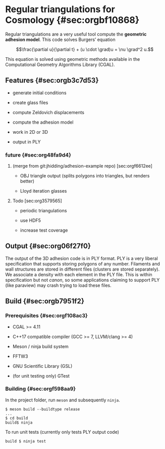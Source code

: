 Regular triangulations for Cosmology {#sec:orgbf10868}
====================================

Regular triangulations are a very useful tool compute the **geometric
adhesion model**. This code solves Burgers’ equation

$$\frac{\partial u}{\partial t} + (u \cdot \grad)u = \nu \grad^2 u.$$

This equation is solved using geometric methods available in the
Computational Geometry Algorithms Library (CGAL).

Features {#sec:orgb3c7d53}
--------

-   generate initial conditions

-   create glass files

-   compute Zeldovich displacements

-   compute the adhesion model

-   work in 2D or 3D

-   output in PLY

### future {#sec:org48fa9d4}

1.  (merge from git:jhidding/adhesion-example repo) \[sec:orgf6612ee\]

    -   OBJ triangle output (splits polygons into triangles, but renders
        better)

    -   Lloyd iteration glasses

2.  Todo \[sec:org3579565\]

    -   periodic triangulations

    -   use HDF5

    -   increase test coverage

Output {#sec:org06f27f0}
------

The output of the 3D adhesion code is in PLY format. PLY is a very
liberal specification that supports storing polygons of any number.
Filaments and wall structures are stored in different files (clusters
are stored separately). We associate a density with each element in the
PLY file. This is within specification but not *canon*, so some
applications claiming to support PLY (like paraview) may crash trying to
load these files.

Build {#sec:orgb7951f2}
-----

### Prerequisites {#sec:orgf108ac3}

-   CGAL &gt;= 4.11

-   C++17 compatible compiler (GCC &gt;= 7, LLVM/clang &gt;= 4)

-   Meson / ninja build system

-   FFTW3

-   GNU Scientific Library (GSL)

-   (for unit testing only) GTest

### Building {#sec:orgf598aa9}

In the project folder, run `meson` and subsequently `ninja`.

    $ meson build --buildtype release
    ...
    $ cd build
    build$ ninja

To run unit tests (currently only tests PLY output code)

    build $ ninja test
